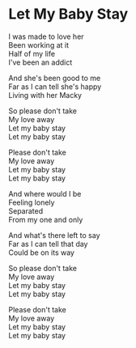 # Let My Baby Stay  

I was made to love her  
Been working at it  
Half of my life  
I've been an addict  

And she's been good to me  
Far as I can tell she's happy  
Living with her Macky  

So please don't take  
My love away  
Let my baby stay  
Let my baby stay  

Please don't take  
My love away  
Let my baby stay  
Let my baby stay  

And where would I be  
Feeling lonely  
Separated  
From my one and only  

And what's there left to say  
Far as I can tell that day  
Could be on its way  

So please don't take  
My love away  
Let my baby stay  
Let my baby stay  

Please don't take  
My love away  
Let my baby stay  
Let my baby stay  
